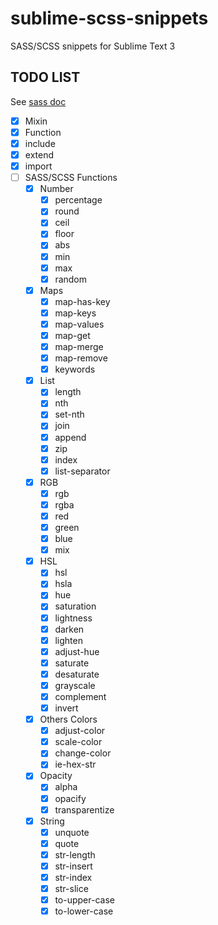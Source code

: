 # sublime-scss-snippets

SASS/SCSS snippets for Sublime Text 3

## TODO LIST
See [sass doc](http://sass-lang.com/documentation/Sass/Script/Functions.html)

- [X] Mixin
- [X] Function
- [X] include
- [X] extend
- [X] import
- [ ] SASS/SCSS Functions
	- [X] Number
		- [X] percentage
		- [X] round
		- [X] ceil
		- [X] floor
		- [X] abs
		- [X] min
		- [X] max
		- [X] random
	- [X] Maps
		- [X] map-has-key
		- [X] map-keys
		- [X] map-values
		- [X] map-get
		- [X] map-merge
		- [X] map-remove
		- [X] keywords
	- [X] List
		- [X] length
		- [X] nth
		- [X] set-nth
		- [X] join
		- [X] append
		- [X] zip
		- [X] index
		- [X] list-separator
	- [X] RGB
		- [X] rgb
		- [X] rgba
		- [X] red
		- [X] green
		- [X] blue
		- [X] mix
	- [X] HSL
		- [X] hsl
		- [X] hsla
		- [X] hue
		- [X] saturation
		- [X] lightness
		- [X] darken
		- [X] lighten
		- [X] adjust-hue
		- [X] saturate
		- [X] desaturate
		- [X] grayscale
		- [X] complement
		- [X] invert
	- [X] Others Colors
		- [X] adjust-color
		- [X] scale-color
		- [X] change-color
		- [X] ie-hex-str
	- [X] Opacity
		- [X] alpha
		- [X] opacify
		- [X] transparentize
	- [X] String
		- [X] unquote
		- [X] quote
		- [X] str-length
		- [X] str-insert
		- [X] str-index
		- [X] str-slice
		- [X] to-upper-case
		- [X] to-lower-case